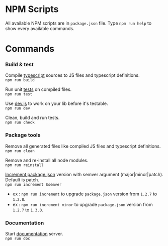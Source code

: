 # NPM Scripts

All available NPM scripts are in `package.json` file.
Type `npm run help` to show every available commands.

# Commands

### Build & test
Compile [typescript](guide/typescript.md) sources to JS files and typescript definitions.
<br/>`npm run build`

Run unit [tests](guide/tests.md) on compiled files.
<br/>`npm run test`

Use [dev.js](guide/tests.md) to work on your lib before it's testable.
<br/>`npm run dev`

Clean, build and run tests.
<br/>`npm run check`


### Package tools

Remove all generated files like compiled JS files and typescript definitions.
<br/>`npm run clean`

Remove and re-install all node modules.
<br/>`npm run reinstall`

[Increment package.json](guide/publishing.md) version with semver argument (major|minor|patch). Default is patch.
<br/>`npm run increment $semver`

- ex : `npm run increment` to upgrade `package.json` version from `1.2.7` to `1.2.8`.
- ex : `npm run increment minor` to upgrade `package.json` version from `1.2.7` to `1.3.0`.



### Documentation

Start [documentation](guide/documentation.md) server.
<br/>`npm run doc`

